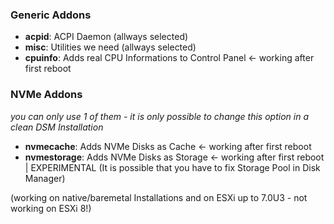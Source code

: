 ### Generic Addons

* **acpid**: ACPI Daemon (allways selected)
* **misc**: Utilities we need (allways selected)
* **cpuinfo**: Adds real CPU Informations to Control Panel <- working after first reboot

### NVMe Addons

_you can only use 1 of them - it is only possible to change this option in a clean DSM Installation_

* **nvmecache**: Adds NVMe Disks as Cache <- working after first reboot
* **nvmestorage**: Adds NVMe Disks as Storage <- working after first reboot | EXPERIMENTAL
  (It is possible that you have to fix Storage Pool in Disk Manager)

(working on native/baremetal Installations and on ESXi up to 7.0U3 - not working on ESXi 8!)